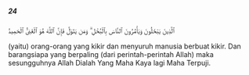 ##### 24

<span class="ayah">ٱلَّذِينَ يَبْخَلُونَ وَيَأْمُرُونَ ٱلنَّاسَ بِٱلْبُخْلِ ۗ وَمَن يَتَوَلَّ فَإِنَّ ٱللَّهَ هُوَ ٱلْغَنِىُّ ٱلْحَمِيدُ</span>

<span class="ayah_translation">(yaitu) orang-orang yang kikir dan menyuruh manusia berbuat kikir. Dan barangsiapa yang berpaling (dari perintah-perintah Allah) maka sesungguhnya Allah Dialah Yang Maha Kaya lagi Maha Terpuji.</span>
